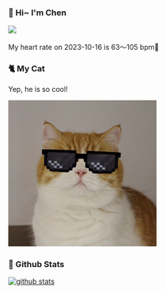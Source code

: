 ### 👋 Hi~ I'm Chen 

![](https://komarev.com/ghpvc/?username=z1cheng&style=flat)

My heart rate on 2023-10-16 is 63～105 bpm💖

### 🐈 My Cat
Yep, he is so cool!

<img src="/images/mycat.jpg" width="300px" />

### 🧐 Github Stats
[![github stats](https://github-readme-stats.vercel.app/api?username=z1cheng&show_icons=true&theme=default)](https://github.com/anuraghazra/github-readme-stats)

